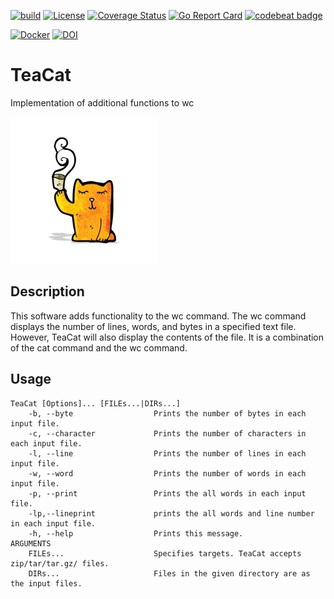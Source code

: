 [![build](https://github.com/akhiroky/TeaCat/actions/workflows/build.yml/badge.svg)](https://github.com/akhiroky/TeaCat/actions/workflows/build.yml)
[![License](http://img.shields.io/badge/license-CC0-green.svg)](https://github.com/akhiroky/TeaCat/blob/main/LICENSE)
[![Coverage Status](https://coveralls.io/repos/github/akhiroky/TeaCat/badge.svg?branch=main)](https://coveralls.io/github/akhiroky/TeaCat?branch=main)
[![Go Report Card](https://img.shields.io/badge/go%20report-A+-brightgreen.svg?style=flat)](https://goreportcard.com/report/github.com/akhiroky/TeaCat)
[![codebeat badge](https://codebeat.co/badges/501f4324-3296-4c48-ba93-08b2a8459067)](https://codebeat.co/projects/github-com-akhiroky-teacat-main)

[![Docker](https://img.shields.io/badge/Docker-hirokiiii%2Fteacat%3A1.0.0-green?logo=docker)](https://hub.docker.com/repository/docker/hirokiiii/teacat)
[![DOI](https://zenodo.org/badge/369699051.svg)](https://zenodo.org/badge/latestdoi/369699051)
# TeaCat
Implementation of additional functions to wc

![TeaCat](cartoon-little-cat-with-tea-cup.jpg)

## Description
This software adds functionality to the wc command.
The wc command displays the number of lines, words, and bytes in a specified text file.
However, TeaCat will also display the contents of the file. 
It is a combination of the cat command and the wc command.

## Usage
```
TeaCat [Options]... [FILEs...|DIRs...]
    -b, --byte                  Prints the number of bytes in each input file.
    -c, --character             Prints the number of characters in each input file.
    -l, --line                  Prints the number of lines in each input file.
    -w, --word                  Prints the number of words in each input file.
    -p, --print                 Prints the all words in each input file.
    -lp,--lineprint             prints the all words and line number in each input file.
    -h, --help                  Prints this message. 
ARGUMENTS
    FILEs...                    Specifies targets. TeaCat accepts zip/tar/tar.gz/ files.
    DIRs...                     Files in the given directory are as the input files.

